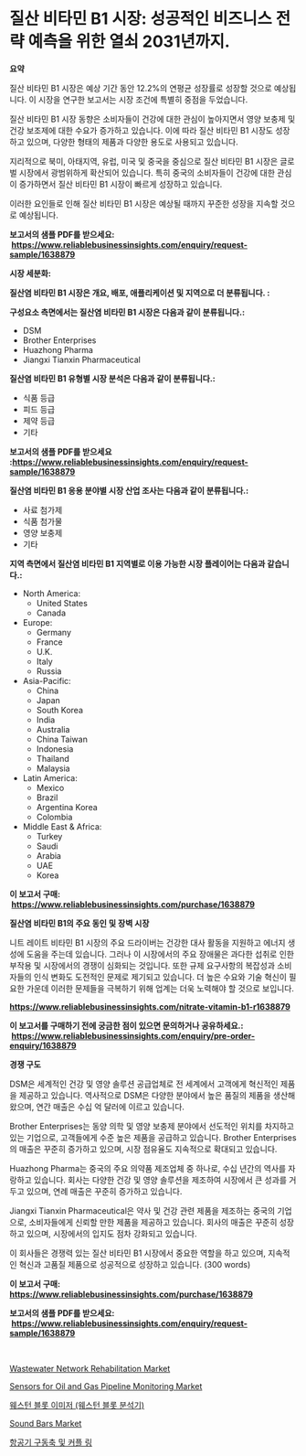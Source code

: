 <p><h1>질산 비타민 B1 시장: 성공적인 비즈니스 전략 예측을 위한 열쇠 2031년까지.</h1></p><p><strong>요약</strong></p>
<p><p>질산 비타민 B1 시장은 예상 기간 동안 12.2%의 연평균 성장률로 성장할 것으로 예상됩니다. 이 시장을 연구한 보고서는 시장 조건에 특별히 중점을 두었습니다.</p><p>질산 비타민 B1 시장 동향은 소비자들이 건강에 대한 관심이 높아지면서 영양 보충제 및 건강 보조제에 대한 수요가 증가하고 있습니다. 이에 따라 질산 비타민 B1 시장도 성장하고 있으며, 다양한 형태의 제품과 다양한 용도로 사용되고 있습니다.</p><p>지리적으로 북미, 아태지역, 유럽, 미국 및 중국을 중심으로 질산 비타민 B1 시장은 글로벌 시장에서 광범위하게 확산되어 있습니다. 특히 중국의 소비자들이 건강에 대한 관심이 증가하면서 질산 비타민 B1 시장이 빠르게 성장하고 있습니다.</p><p>이러한 요인들로 인해 질산 비타민 B1 시장은 예상될 때까지 꾸준한 성장을 지속할 것으로 예상됩니다.</p></p>
<p><strong>보고서의 샘플 PDF를 받으세요: &nbsp;<a href="https://www.reliablebusinessinsights.com/enquiry/request-sample/1638879">https://www.reliablebusinessinsights.com/enquiry/request-sample/1638879</a></strong></p>
<p><strong>시장 세분화:</strong></p>
<p><strong> 질산염 비타민 B1 시장은 개요, 배포, 애플리케이션 및 지역으로 더 분류됩니다. :</strong></p>
<p><strong>구성요소 측면에서는 질산염 비타민 B1 시장은 다음과 같이 분류됩니다.:</strong></p>
<p><ul><li>DSM</li><li>Brother Enterprises</li><li>Huazhong Pharma</li><li>Jiangxi Tianxin Pharmaceutical</li></ul></p>
<p><strong> 질산염 비타민 B1 유형별 시장 분석은 다음과 같이 분류됩니다.:</strong></p>
<p><ul><li>식품 등급</li><li>피드 등급</li><li>제약 등급</li><li>기타</li></ul></p>
<p><strong>보고서의 샘플 PDF를 받으세요 :<a href="https://www.reliablebusinessinsights.com/enquiry/request-sample/1638879">https://www.reliablebusinessinsights.com/enquiry/request-sample/1638879</a></strong></p>
<p><strong> 질산염 비타민 B1 응용 분야별 시장 산업 조사는 다음과 같이 분류됩니다.:</strong></p>
<p><ul><li>사료 첨가제</li><li>식품 첨가물</li><li>영양 보충제</li><li>기타</li></ul></p>
<p><strong>지역 측면에서 질산염 비타민 B1 지역별로 이용 가능한 시장 플레이어는 다음과 같습니다.:</strong></p>
<p><ul>
    <li>
        North America:
        <ul>
            <li>United States</li>
            <li>Canada</li>
        </ul>
    </li>
    <li>
        Europe:
        <ul>
            <li>Germany</li>
            <li>France</li>
            <li>U.K.</li>
            <li>Italy</li>
            <li>Russia</li>
        </ul>
    </li>
    <li>
        Asia-Pacific:
        <ul>
            <li>China</li>
            <li>Japan</li>
            <li>South Korea</li>
            <li>India</li>
            <li>Australia</li>
            <li>China Taiwan</li>
            <li>Indonesia</li>
            <li>Thailand</li>
            <li>Malaysia</li>
        </ul>
    </li>
    <li>
        Latin America:
        <ul>
            <li>Mexico</li>
            <li>Brazil</li>
            <li>Argentina Korea</li>
            <li>Colombia</li>
        </ul>
    </li>
    <li>
        Middle East & Africa:
        <ul>
            <li>Turkey</li>
            <li>Saudi</li>
            <li>Arabia</li>
            <li>UAE</li>
            <li>Korea</li>
        </ul>
    </li>
    </ul></p>
<p><strong>이 보고서 구매: &nbsp;<a href="https://www.reliablebusinessinsights.com/purchase/1638879">https://www.reliablebusinessinsights.com/purchase/1638879</a></strong></p>
<p><strong>질산염 비타민 B1의 주요 동인 및 장벽 시장</strong></p>
<p><p>니트 레이트 비타민 B1 시장의 주요 드라이버는 건강한 대사 활동을 지원하고 에너지 생성에 도움을 주는데 있습니다. 그러나 이 시장에서의 주요 장애물은 과다한 섭취로 인한 부작용 및 시장에서의 경쟁이 심화되는 것입니다. 또한 규제 요구사항의 복잡성과 소비자들의 인식 변화도 도전적인 문제로 제기되고 있습니다. 더 높은 수요와 기술 혁신이 필요한 가운데 이러한 문제들을 극복하기 위해 업계는 더욱 노력해야 할 것으로 보입니다.</p></p>
<p><strong><a href="https://www.reliablebusinessinsights.com/nitrate-vitamin-b1-r1638879">https://www.reliablebusinessinsights.com/nitrate-vitamin-b1-r1638879</a></strong></p>
<p><strong>이 보고서를 구매하기 전에 궁금한 점이 있으면 문의하거나 공유하세요.: &nbsp;<a href="https://www.reliablebusinessinsights.com/enquiry/pre-order-enquiry/1638879">https://www.reliablebusinessinsights.com/enquiry/pre-order-enquiry/1638879</a></strong></p>
<p><strong>경쟁 구도</strong></p>
<p><p>DSM은 세계적인 건강 및 영양 솔루션 공급업체로 전 세계에서 고객에게 혁신적인 제품을 제공하고 있습니다. 역사적으로 DSM은 다양한 분야에서 높은 품질의 제품을 생산해 왔으며, 연간 매출은 수십 억 달러에 이르고 있습니다.</p><p>Brother Enterprises는 동양 의학 및 영양 보충제 분야에서 선도적인 위치를 차지하고 있는 기업으로, 고객들에게 수준 높은 제품을 공급하고 있습니다. Brother Enterprises의 매출은 꾸준히 증가하고 있으며, 시장 점유율도 지속적으로 확대되고 있습니다.</p><p>Huazhong Pharma는 중국의 주요 의약품 제조업체 중 하나로, 수십 년간의 역사를 자랑하고 있습니다. 회사는 다양한 건강 및 영양 솔루션을 제조하여 시장에서 큰 성과를 거두고 있으며, 연례 매출은 꾸준히 증가하고 있습니다.</p><p>Jiangxi Tianxin Pharmaceutical은 약사 및 건강 관련 제품을 제조하는 중국의 기업으로, 소비자들에게 신뢰할 만한 제품을 제공하고 있습니다. 회사의 매출은 꾸준히 성장하고 있으며, 시장에서의 입지도 점차 강화되고 있습니다.</p><p>이 회사들은 경쟁력 있는 질산 비타민 B1 시장에서 중요한 역할을 하고 있으며, 지속적인 혁신과 고품질 제품으로 성공적으로 성장하고 있습니다. (300 words)</p></p>
<p><strong>이 보고서 구매: &nbsp; <a href="https://www.reliablebusinessinsights.com/purchase/1638879">https://www.reliablebusinessinsights.com/purchase/1638879</a></strong></p>
<p><strong>보고서의 샘플 PDF를 받으세요: &nbsp;<a href="https://www.reliablebusinessinsights.com/enquiry/request-sample/1638879">https://www.reliablebusinessinsights.com/enquiry/request-sample/1638879</a></strong><strong></strong></p>
<p>&nbsp;</p>
<p><p><a href="https://github.com/SheilaBruen2023/Market-Research-Report-List-1/blob/main/wastewater-network-rehabilitation-market.md">Wastewater Network Rehabilitation Market</a></p><p><a href="https://github.com/arionmp/Market-Research-Report-List-3/blob/main/sensors-for-oil-and-gas-pipeline-monitoring-market.md">Sensors for Oil and Gas Pipeline Monitoring Market</a></p><p><a href="https://github.com/bossladyaries0/Market-Research-Report-List-1/blob/main/565251786768.md">웨스턴 블롯 이미저 (웨스턴 블롯 분석기)</a></p><p><a href="https://issuu.com/reportprime-2/docs/sound-bars-market-size-2030.pptx">Sound Bars Market</a></p><p><a href="https://github.com/DavidCarter19662022/Market-Research-Report-List-1/blob/main/835317286769.md">항공기 구동축 및 커플 링</a></p></p>